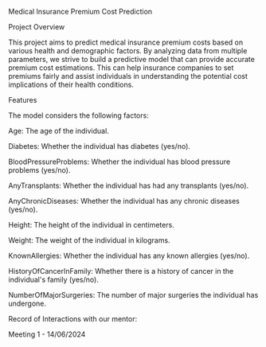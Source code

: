 Medical Insurance Premium Cost Prediction

Project Overview

This project aims to predict medical insurance premium costs based on various health and demographic factors. By analyzing data from multiple parameters, we strive to build a predictive model that can provide accurate premium cost estimations. This can help insurance companies to set premiums fairly and assist individuals in understanding the potential cost implications of their health conditions.

Features

The model considers the following factors:

Age: The age of the individual.

Diabetes: Whether the individual has diabetes (yes/no).

BloodPressureProblems: Whether the individual has blood pressure problems (yes/no).

AnyTransplants: Whether the individual has had any transplants (yes/no).

AnyChronicDiseases: Whether the individual has any chronic diseases (yes/no).

Height: The height of the individual in centimeters.

Weight: The weight of the individual in kilograms.

KnownAllergies: Whether the individual has any known allergies (yes/no).

HistoryOfCancerInFamily: Whether there is a history of cancer in the individual's family (yes/no).

NumberOfMajorSurgeries: The number of major surgeries the individual has undergone.


Record of Interactions with our mentor:

Meeting 1 - 14/06/2024
